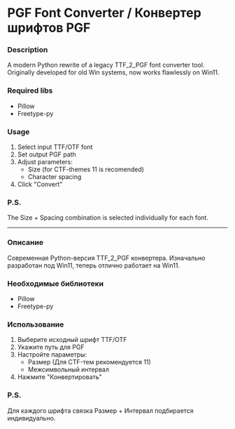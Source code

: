 # PGF Font Converter / Конвертер шрифтов PGF

### Description  
A modern Python rewrite of a legacy TTF_2_PGF font converter tool. Originally developed for old Win systems, now works flawlessly on Win11.

### Required libs  
- Pillow
- Freetype-py

### Usage  
1. Select input TTF/OTF font  
2. Set output PGF path  
3. Adjust parameters:  
   - Size (for CTF-themes 11 is recomended)  
   - Character spacing  
4. Click "Convert"  

### P.S.
The Size + Spacing combination is selected individually for each font.

---

### Описание  
Современная Python-версия TTF_2_PGF конвертера. Изначально разработан под Win11, теперь отлично работает на Win11.

### Необходимые библиотеки
- Pillow
- Freetype-py

### Использование  
1. Выберите исходный шрифт TTF/OTF  
2. Укажите путь для PGF  
3. Настройте параметры:  
   - Размер (Для CTF-тем рекомендуется 11)  
   - Межсимвольный интервал  
4. Нажмите "Конвертировать"

### P.S.
Для каждого шрифта связка Размер + Интервал подбирается индивидуально.
